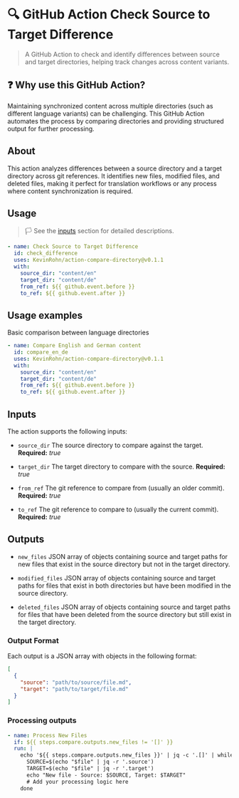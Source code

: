 # :mag: GitHub Action Check Source to Target Difference

> A GitHub Action to check and identify differences between source and target directories, helping track changes across content variants.

## :question: Why use this GitHub Action?

Maintaining synchronized content across multiple directories (such as different language variants) can be challenging.
This GitHub Action automates the process by comparing directories and providing structured output for further processing.

## About

This action analyzes differences between a source directory and a target directory across git references. It identifies new files, modified files, and deleted files, making it perfect for translation workflows or any process where content synchronization is required. 

## Usage

>:white_flag: See the [inputs](#inputs) section for detailed descriptions.

```yaml
- name: Check Source to Target Difference
  id: check_difference
  uses: KevinRohn/action-compare-directory@v0.1.1
  with:
    source_dir: "content/en"
    target_dir: "content/de"
    from_ref: ${{ github.event.before }}
    to_ref: ${{ github.event.after }}
```

## Usage examples

Basic comparison between language directories

```yaml
- name: Compare English and German content
  id: compare_en_de
  uses: KevinRohn/action-compare-directory@v0.1.1
  with:
    source_dir: "content/en"
    target_dir: "content/de"
    from_ref: ${{ github.event.before }}
    to_ref: ${{ github.event.after }}
```

## Inputs

The action supports the following inputs:

- `source_dir`
  The source directory to compare against the target.
  **Required:** *true*

- `target_dir`
  The target directory to compare with the source.
  **Required:** *true*

- `from_ref`
  The git reference to compare from (usually an older commit).
  **Required:** *true*

- `to_ref`
  The git reference to compare to (usually the current commit).
  **Required:** *true*

## Outputs

- `new_files`
  JSON array of objects containing source and target paths for new files that exist in the source directory but not in the target directory.

- `modified_files`
  JSON array of objects containing source and target paths for files that exist in both directories but have been modified in the source directory.

- `deleted_files`
  JSON array of objects containing source and target paths for files that have been deleted from the source directory but still exist in the target directory.

### Output Format

Each output is a JSON array with objects in the following format:

```json
[
  {
    "source": "path/to/source/file.md",
    "target": "path/to/target/file.md"
  }
]
```

### Processing outputs

```yaml
- name: Process New Files
  if: ${{ steps.compare.outputs.new_files != '[]' }}
  run: |
    echo '${{ steps.compare.outputs.new_files }}' | jq -c '.[]' | while read -r file; do
      SOURCE=$(echo "$file" | jq -r '.source')
      TARGET=$(echo "$file" | jq -r '.target')
      echo "New file - Source: $SOURCE, Target: $TARGET"
      # Add your processing logic here
    done
```
